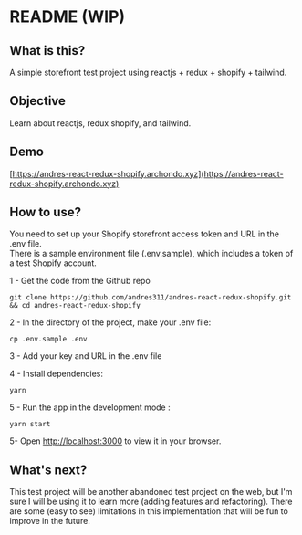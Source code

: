 # README (WIP)

## What is this?
A simple storefront test project using reactjs + redux + shopify + tailwind.

## Objective
Learn about reactjs, redux shopify, and tailwind. 

## Demo

[https://andres-react-redux-shopify.archondo.xyz](https://andres-react-redux-shopify.archondo.xyz)

## How to use?
You need to set up your Shopify storefront access token and URL in the .env file.\
There is a sample environment file (.env.sample), which includes a token of a test Shopify account.

1 - Get the code from the Github repo

```
git clone https://github.com/andres311/andres-react-redux-shopify.git && cd andres-react-redux-shopify

```

2 - In the directory of the project, make your .env file:

```
cp .env.sample .env
```

3 - Add your key and URL in the .env file

4 - Install dependencies:

```
yarn
```

5 - Run the app in the development mode :

```
yarn start
```

5- Open [http://localhost:3000](http://localhost:3000) to view it in your browser.


## What's next?
This test project will be another abandoned test project on the web, but I'm sure I will be using it to learn more (adding features and refactoring). There are some (easy to see) limitations in this implementation that will be fun to improve in the future.
